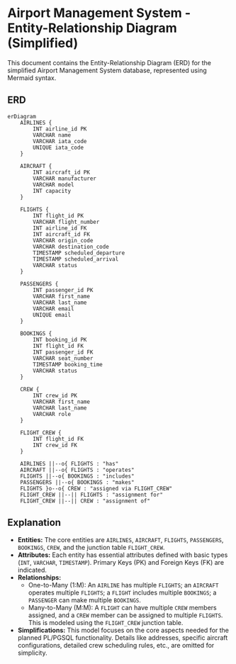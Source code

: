 # Airport Management System - Entity-Relationship Diagram (Simplified)

This document contains the Entity-Relationship Diagram (ERD) for the simplified Airport Management System database, represented using Mermaid syntax.

## ERD

```mermaid
erDiagram
    AIRLINES {
        INT airline_id PK
        VARCHAR name
        VARCHAR iata_code
        UNIQUE iata_code
    }

    AIRCRAFT {
        INT aircraft_id PK
        VARCHAR manufacturer
        VARCHAR model
        INT capacity
    }

    FLIGHTS {
        INT flight_id PK
        VARCHAR flight_number
        INT airline_id FK
        INT aircraft_id FK
        VARCHAR origin_code
        VARCHAR destination_code
        TIMESTAMP scheduled_departure
        TIMESTAMP scheduled_arrival
        VARCHAR status
    }

    PASSENGERS {
        INT passenger_id PK
        VARCHAR first_name
        VARCHAR last_name
        VARCHAR email
        UNIQUE email
    }

    BOOKINGS {
        INT booking_id PK
        INT flight_id FK
        INT passenger_id FK
        VARCHAR seat_number
        TIMESTAMP booking_time
        VARCHAR status
    }

    CREW {
        INT crew_id PK
        VARCHAR first_name
        VARCHAR last_name
        VARCHAR role
    }

    FLIGHT_CREW {
        INT flight_id FK
        INT crew_id FK
    }

    AIRLINES ||--o{ FLIGHTS : "has"
    AIRCRAFT ||--o{ FLIGHTS : "operates"
    FLIGHTS ||--o{ BOOKINGS : "includes"
    PASSENGERS ||--o{ BOOKINGS : "makes"
    FLIGHTS }o--o{ CREW : "assigned via FLIGHT_CREW"
    FLIGHT_CREW ||--|| FLIGHTS : "assignment for"
    FLIGHT_CREW ||--|| CREW : "assignment of"

```

## Explanation

*   **Entities:** The core entities are `AIRLINES`, `AIRCRAFT`, `FLIGHTS`, `PASSENGERS`, `BOOKINGS`, `CREW`, and the junction table `FLIGHT_CREW`.
*   **Attributes:** Each entity has essential attributes defined with basic types (`INT`, `VARCHAR`, `TIMESTAMP`). Primary Keys (PK) and Foreign Keys (FK) are indicated.
*   **Relationships:**
    *   One-to-Many (1:M): An `AIRLINE` has multiple `FLIGHTS`; an `AIRCRAFT` operates multiple `FLIGHTS`; a `FLIGHT` includes multiple `BOOKINGS`; a `PASSENGER` can make multiple `BOOKINGS`.
    *   Many-to-Many (M:M): A `FLIGHT` can have multiple `CREW` members assigned, and a `CREW` member can be assigned to multiple `FLIGHTS`. This is modeled using the `FLIGHT_CREW` junction table.
*   **Simplifications:** This model focuses on the core aspects needed for the planned PL/PGSQL functionality. Details like addresses, specific aircraft configurations, detailed crew scheduling rules, etc., are omitted for simplicity. 